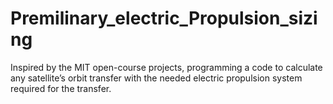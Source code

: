 # Premilinary_electric_Propulsion_sizing
Inspired by the MIT open-course projects, programming a code to calculate any satellite’s orbit transfer with the needed electric propulsion system required for the transfer.
